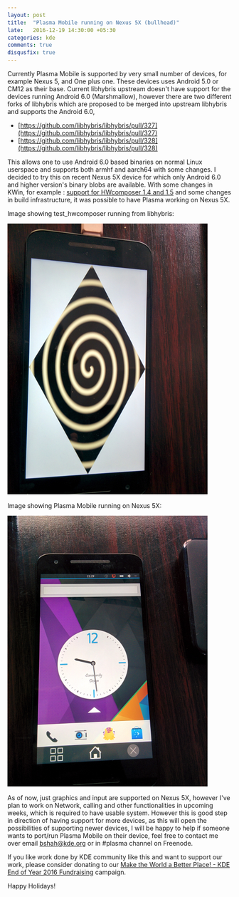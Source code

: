 ```yaml
---
layout: post
title:  "Plasma Mobile running on Nexus 5X (bullhead)"
late:   2016-12-19 14:30:00 +05:30
categories: kde
comments: true
disqusfix: true
---
```


Currently Plasma Mobile is supported by very small number of devices, for example Nexus 5, and One plus one. These devices uses Android 5.0 or CM12 as their base. Current libhybris upstream doesn't have support for the devices running Android 6.0 (Marshmallow), however there are two different forks of libhybris which are proposed to be merged into upstream libhybris and supports the Android 6.0,

- [https://github.com/libhybris/libhybris/pull/327](https://github.com/libhybris/libhybris/pull/327)
- [https://github.com/libhybris/libhybris/pull/328](https://github.com/libhybris/libhybris/pull/328)

This allows one to use Android 6.0 based binaries on normal Linux userspace and supports both armhf and aarch64 with some changes. I decided to try this on recent Nexus 5X device for which only Android 6.0 and higher version's binary blobs are available. With some changes in KWin, for example : [support for HWcomposer 1.4 and 1.5](https://phabricator.kde.org/D3686) and some changes in build infrastructure, it was possible to have Plasma working on Nexus 5X.

Image showing test_hwcomposer running from libhybris:

![test_hwcomposer running on Nexus 5X](/images/hwcomposer-bullhead.jpg)

Image showing Plasma Mobile running on Nexus 5X:

![Plasma on Nexus 5X](/images/plasma-mobile-bullhead.jpg)

As of now, just graphics and input are supported on Nexus 5X, however I've plan to work on Network, calling and other functionalities in upcoming weeks, which is required to have usable system. However this is good step in direction of having support for more devices, as this will open the possibilities of supporting newer devices, I will be happy to help if someone wants to port/run Plasma Mobile on their device, feel free to contact me over email bshah@kde.org or in #plasma channel on Freenode.

If you like work done by KDE community like this and want to support our work, please consider donating to our [Make the World a Better Place! - KDE End of Year 2016 Fundraising](https://www.kde.org/fundraisers/yearend2016/) campaign.

Happy Holidays!
